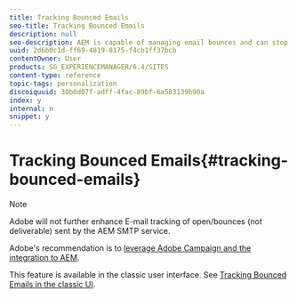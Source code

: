 ```yaml
---
title: Tracking Bounced Emails
seo-title: Tracking Bounced Emails
description: null
seo-description: AEM is capable of managing email bounces and can stop sending newsletters to those adresses
uuid: 2d6b0c1d-ff69-4819-8175-f4cb1ff37bcb
contentOwner: User
products: SG_EXPERIENCEMANAGER/6.4/SITES
content-type: reference
topic-tags: personalization
discoiquuid: 30b0d07f-adff-4fac-89bf-6a583139b90a
index: y
internal: n
snippet: y
---
```


# Tracking Bounced Emails{#tracking-bounced-emails}

>[!NOTE]
>
>Adobe will not further enhance E-mail tracking of open/bounces (not deliverable) sent by the AEM SMTP service.
>
>Adobe's recommendation is to [leverage Adobe Campaign and the integration to AEM](../../../sites/administering/using/campaign.md).

This feature is available in the classic user interface. See [Tracking Bounced Emails in the classic UI](../../../sites/classic-ui-authoring/using/classic-personalization-campaigns-email-tracking-bounces.md).
